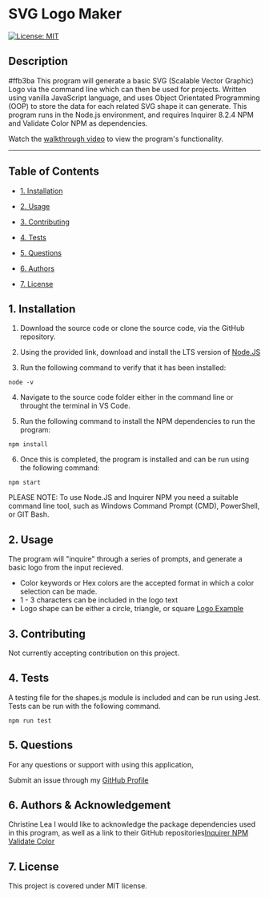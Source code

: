 # SVG Logo Maker
  
 [![License: MIT](https://img.shields.io/badge/License-MIT-yellow.svg)](https://opensource.org/licenses/MIT)
  
 ## Description 
  
  #ffb3ba
 This program will generate a basic SVG (Scalable Vector Graphic) Logo via the command line which can then be used for projects. Written using vanilla JavaScript language, and uses Object Orientated Programming (OOP) to store the data for each related SVG shape it can generate. This program runs in the Node.js environment, and requires Inquirer 8.2.4 NPM and Validate Color NPM as dependencies.

 Watch the [walkthrough video]() to view the program's functionality.

 ---
  
 ## Table of Contents
  
 - [1. Installation](#1-installation)
  
 - [2. Usage](#2-usage)
  
 - [3. Contributing](#3-contributing)
  
 - [4. Tests](#4-tests)
  
 - [5. Questions](#5-questions)
  
 - [6. Authors](#6-authors)
  
 - [7. License](#-license)
  
 ## 1. Installation
  
1. Download the source code or clone the source code, via the GitHub repository.

2. Using the provided link, download and install the LTS version of
   [Node.JS](https://nodejs.org/en/download/current)

3. Run the following command to verify that it has been installed:

```
node -v
```

4. Navigate to the source code folder either in the command line or throught the terminal in VS Code.

5. Run the following command to install the NPM dependencies to run the program:

```
npm install
```

6. Once this is completed, the program is installed and can be run using the following command:

```
npm start
```

PLEASE NOTE: To use Node.JS and Inquirer NPM you need a suitable command line tool, such as Windows Command Prompt (CMD), PowerShell, or GIT Bash.
  
 ## 2. Usage 
  
The program will "inquire" through a series of prompts, and generate a basic logo from the input recieved. 
* Color keywords or Hex colors are the accepted format in which a color selection can be made. 
* 1 - 3 characters can be included in the logo text
* Logo shape can be either a circle, triangle, or square
[Logo Example](./examples/logo.svg)
  
 ## 3. Contributing 
  
Not currently accepting contribution on this project.
 
 ## 4. Tests
 A testing file for the shapes.js module is included and can be run using Jest. Tests can be run with the following command.
 ```
 npm run test
 ```
  
 ## 5. Questions
  
 For any questions or support with using this application, 
  
  Submit an issue through my [GitHub Profile](https://github.com/ChristineLea)
  
 ## 6. Authors & Acknowledgement
  
 Christine Lea
 I would like to acknowledge the package dependencies used in this program, as well as a link to their GitHub repositories[Inquirer NPM](https://github.com/SBoudrias/Inquirer.js) 
 [Validate Color](https://github.com/dreamyguy/validate-color)

 ## 7. License
  
 This project is covered under MIT license.
